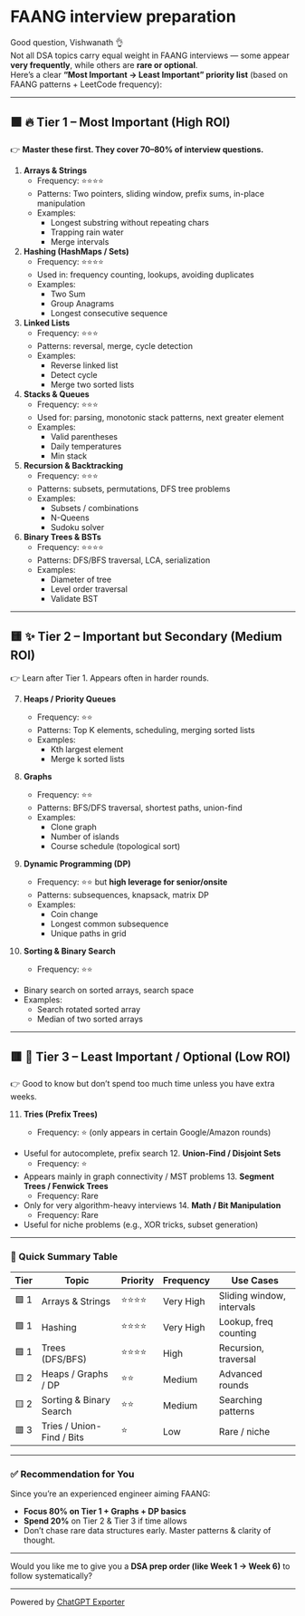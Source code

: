 # FAANG interview preparation

Good question, Vishwanath 👌  
Not all DSA topics carry equal weight in FAANG interviews — some appear **very frequently**, while others are **rare or optional**.  
Here’s a clear **“Most Important → Least Important” priority list** (based on FAANG patterns + LeetCode frequency):

---

## 🟩 **🔥 Tier 1 – Most Important (High ROI)**

👉 **Master these first. They cover 70–80% of interview questions.**

1.  **Arrays & Strings**
    - Frequency: ⭐⭐⭐⭐
    - Patterns: Two pointers, sliding window, prefix sums, in-place manipulation
    - Examples:
      - Longest substring without repeating chars
      - Trapping rain water
      - Merge intervals
2.  **Hashing (HashMaps / Sets)**
    - Frequency: ⭐⭐⭐⭐
    - Used in: frequency counting, lookups, avoiding duplicates
    - Examples:
      - Two Sum
      - Group Anagrams
      - Longest consecutive sequence
3.  **Linked Lists**
    - Frequency: ⭐⭐⭐
    - Patterns: reversal, merge, cycle detection
    - Examples:
      - Reverse linked list
      - Detect cycle
      - Merge two sorted lists
4.  **Stacks & Queues**
    - Frequency: ⭐⭐⭐
    - Used for: parsing, monotonic stack patterns, next greater element
    - Examples:
      - Valid parentheses
      - Daily temperatures
      - Min stack
5.  **Recursion & Backtracking**
    - Frequency: ⭐⭐⭐
    - Patterns: subsets, permutations, DFS tree problems
    - Examples:
      - Subsets / combinations
      - N-Queens
      - Sudoku solver
6.  **Binary Trees & BSTs**
    - Frequency: ⭐⭐⭐⭐
    - Patterns: DFS/BFS traversal, LCA, serialization
    - Examples:
      - Diameter of tree
      - Level order traversal
      - Validate BST

---

## 🟨 **✨ Tier 2 – Important but Secondary (Medium ROI)**

👉 Learn after Tier 1. Appears often in harder rounds.

7.  **Heaps / Priority Queues**
    - Frequency: ⭐⭐
    - Patterns: Top K elements, scheduling, merging sorted lists
    - Examples:
      - Kth largest element
      - Merge k sorted lists
8.  **Graphs**
    - Frequency: ⭐⭐
    - Patterns: BFS/DFS traversal, shortest paths, union-find
    - Examples:
      - Clone graph
      - Number of islands
      - Course schedule (topological sort)
9.  **Dynamic Programming (DP)**
    - Frequency: ⭐⭐ but **high leverage for senior/onsite**
    - Patterns: subsequences, knapsack, matrix DP
    - Examples:
      - Coin change
      - Longest common subsequence
      - Unique paths in grid
10. **Sorting & Binary Search**

    - Frequency: ⭐⭐

- Binary search on sorted arrays, search space
- Examples:
  - Search rotated sorted array
  - Median of two sorted arrays

---

## 🟥 **🧊 Tier 3 – Least Important / Optional (Low ROI)**

👉 Good to know but don’t spend too much time unless you have extra weeks.

11. **Tries (Prefix Trees)**

    - Frequency: ⭐ (only appears in certain Google/Amazon rounds)

- Useful for autocomplete, prefix search 12. **Union-Find / Disjoint Sets**
  - Frequency: ⭐
- Appears mainly in graph connectivity / MST problems 13. **Segment Trees / Fenwick Trees**
  - Frequency: Rare
- Only for very algorithm-heavy interviews 14. **Math / Bit Manipulation**
  - Frequency: Rare
- Useful for niche problems (e.g., XOR tricks, subset generation)

---

### 📝 Quick Summary Table

| Tier | Topic                     | Priority | Frequency | Use Cases                 |
| ---- | ------------------------- | -------- | --------- | ------------------------- |
| 🟩 1 | Arrays & Strings          | ⭐⭐⭐⭐ | Very High | Sliding window, intervals |
| 🟩 1 | Hashing                   | ⭐⭐⭐⭐ | Very High | Lookup, freq counting     |
| 🟩 1 | Trees (DFS/BFS)           | ⭐⭐⭐⭐ | High      | Recursion, traversal      |
| 🟨 2 | Heaps / Graphs / DP       | ⭐⭐     | Medium    | Advanced rounds           |
| 🟨 2 | Sorting & Binary Search   | ⭐⭐     | Medium    | Searching patterns        |
| 🟥 3 | Tries / Union-Find / Bits | ⭐       | Low       | Rare / niche              |

---

### ✅ Recommendation for You

Since you’re an experienced engineer aiming FAANG:

- **Focus 80% on Tier 1 + Graphs + DP basics**
- **Spend 20%** on Tier 2 & Tier 3 if time allows
- Don’t chase rare data structures early. Master patterns & clarity of thought.

---

Would you like me to give you a **DSA prep order (like Week 1 → Week 6)** to follow systematically?

---

Powered by [ChatGPT Exporter](https://www.chatgptexporter.com)
